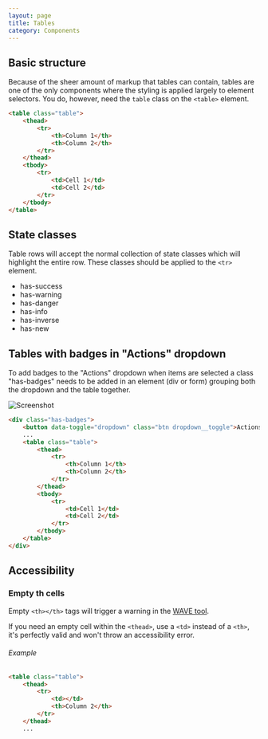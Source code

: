 ```yaml
---
layout: page
title: Tables
category: Components
---
```


## Basic structure

Because of the sheer amount of markup that tables can contain, tables are one of the only components where the styling is applied largely to element selectors. You do, however, need the `table` class on the `<table>` element.

```html
<table class="table">
    <thead>
        <tr>
            <th>Column 1</th>
            <th>Column 2</th>
        </tr>
    </thead>
    <tbody>
        <tr>
            <td>Cell 1</td>
            <td>Cell 2</td>
        </tr>
    </tbody>
</table>
```

## State classes

Table rows will accept the normal collection of state classes which will highlight the entire row. These classes should be applied to the `<tr>` element.

* has-success
* has-warning
* has-danger
* has-info
* has-inverse
* has-new

## Tables with badges in "Actions" dropdown

To add badges to the "Actions" dropdown when items are selected a class "has-badges" needs to be added in an element (div or form) grouping both the dropdown and the table together.

![Screenshot](/assets/image_examples/table-with-badged-dropdown.gif)

```html
<div class="has-badges">
	<button data-toggle="dropdown" class="btn dropdown__toggle">Actions&nbsp;<span class="caret"></span></button>
	...
	<table class="table">
	    <thead>
	        <tr>
	            <th>Column 1</th>
	            <th>Column 2</th>
	        </tr>
	    </thead>
	    <tbody>
	        <tr>
	            <td>Cell 1</td>
	            <td>Cell 2</td>
	        </tr>
	    </tbody>
	</table>
</div>
```

## Accessibility

### Empty th cells

Empty `<th></th>` tags will trigger a warning in the [WAVE tool](http://www.wave.webaim.org).

If you need an empty cell within the `<thead>`, use a `<td>` instead of a `<th>`, it's perfectly valid and won't throw an accessibility error.

###### Example

```html
<table class="table">
    <thead>
        <tr>
            <td></td>
            <th>Column 2</th>
        </tr>
    </thead>
    ...
```

